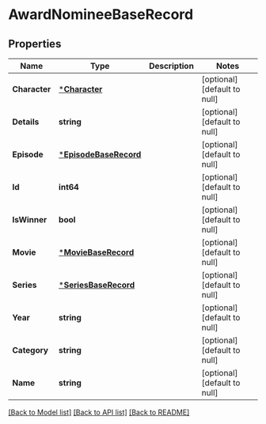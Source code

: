 # AwardNomineeBaseRecord

## Properties
Name | Type | Description | Notes
------------ | ------------- | ------------- | -------------
**Character** | [***Character**](Character.md) |  | [optional] [default to null]
**Details** | **string** |  | [optional] [default to null]
**Episode** | [***EpisodeBaseRecord**](EpisodeBaseRecord.md) |  | [optional] [default to null]
**Id** | **int64** |  | [optional] [default to null]
**IsWinner** | **bool** |  | [optional] [default to null]
**Movie** | [***MovieBaseRecord**](MovieBaseRecord.md) |  | [optional] [default to null]
**Series** | [***SeriesBaseRecord**](SeriesBaseRecord.md) |  | [optional] [default to null]
**Year** | **string** |  | [optional] [default to null]
**Category** | **string** |  | [optional] [default to null]
**Name** | **string** |  | [optional] [default to null]

[[Back to Model list]](../README.md#documentation-for-models) [[Back to API list]](../README.md#documentation-for-api-endpoints) [[Back to README]](../README.md)

